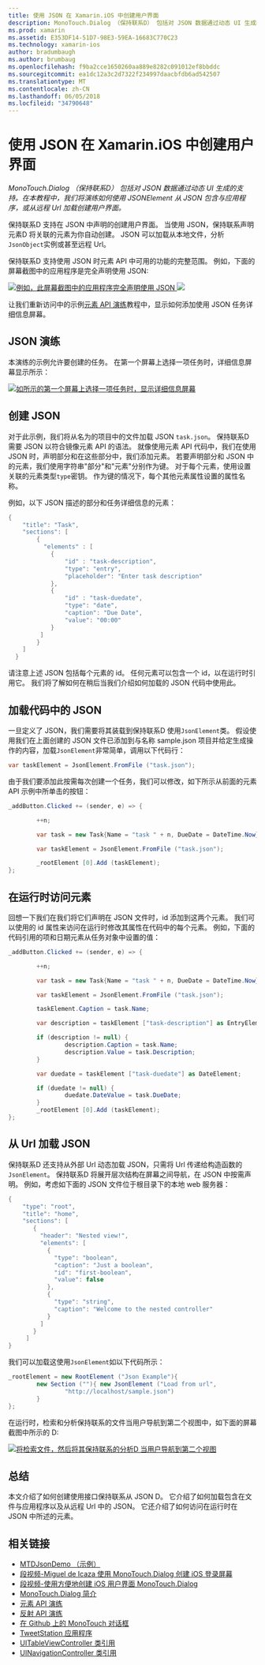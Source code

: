 ```yaml
---
title: 使用 JSON 在 Xamarin.iOS 中创建用户界面
description: MonoTouch.Dialog （保持联系D） 包括对 JSON 数据通过动态 UI 生成的支持。 在本教程中，我们将演练如何使用 JSONElement 从 JSON 包含与应用程序，或从远程 Url 加载创建用户界面。
ms.prod: xamarin
ms.assetid: E353DF14-51D7-98E3-59EA-16683C770C23
ms.technology: xamarin-ios
author: bradumbaugh
ms.author: brumbaug
ms.openlocfilehash: f9ba2cce1650260aa889e8282c091012ef8bbddc
ms.sourcegitcommit: ea1dc12a3c2d7322f234997daacbfdb6ad542507
ms.translationtype: MT
ms.contentlocale: zh-CN
ms.lasthandoff: 06/05/2018
ms.locfileid: "34790648"
---
```

# <a name="using-json-to-create-a-user-interface-in-xamarinios"></a>使用 JSON 在 Xamarin.iOS 中创建用户界面

_MonoTouch.Dialog （保持联系D） 包括对 JSON 数据通过动态 UI 生成的支持。在本教程中，我们将演练如何使用 JSONElement 从 JSON 包含与应用程序，或从远程 Url 加载创建用户界面。_

保持联系D 支持在 JSON 中声明的创建用户界面。 当使用 JSON，保持联系声明元素D 将关联的元素为你自动创建。 JSON 可以加载从本地文件，分析`JsonObject`实例或甚至远程 Url。

保持联系D 支持使用 JSON 时元素 API 中可用的功能的完整范围。 例如，下面的屏幕截图中的应用程序是完全声明使用 JSON:

[![](json-element-walkthrough-images/01-load-from-file.png "例如，此屏幕截图中的应用程序完全声明使用 JSON") ](json-element-walkthrough-images/01-load-from-file.png#lightbox) [ ![ ](json-element-walkthrough-images/01-load-from-file.png "例如，此屏幕截图中的应用程序完全使用声明JSON")](json-element-walkthrough-images/01-load-from-file.png#lightbox)

让我们重新访问中的示例[元素 API 演练](~/ios/user-interface/monotouch.dialog/elements-api-walkthrough.md)教程中，显示如何添加使用 JSON 任务详细信息屏幕。

## <a name="json-walkthrough"></a>JSON 演练

本演练的示例允许要创建的任务。 在第一个屏幕上选择一项任务时，详细信息屏幕显示所示：

 [![](json-element-walkthrough-images/03-task-list.png "如所示的第一个屏幕上选择一项任务时，显示详细信息屏幕")](json-element-walkthrough-images/03-task-list.png#lightbox)

## <a name="creating-the-json"></a>创建 JSON

对于此示例，我们将从名为的项目中的文件加载 JSON `task.json`。 保持联系D 需要 JSON 以符合镜像元素 API 的语法。 就像使用元素 API 代码中，我们在使用 JSON 时，声明部分和在这些部分中，我们添加元素。 若要声明部分和 JSON 中的元素，我们使用字符串"部分"和"元素"分别作为键。 对于每个元素，使用设置关联的元素类型`type`密钥。 作为键的情况下，每个其他元素属性设置的属性名称。

例如，以下 JSON 描述的部分和任务详细信息的元素：

```csharp
{
    "title": "Task",
    "sections": [
        {
          "elements" : [
            {
                "id" : "task-description",
                "type": "entry",
                "placeholder": "Enter task description"
            },
            {
                "id" : "task-duedate",
                "type": "date",
                "caption": "Due Date",
                "value": "00:00"
            }
         ]
        }
    ]
  }
```

请注意上述 JSON 包括每个元素的 id。 任何元素可以包含一个 id，以在运行时引用它。 我们将了解如何在稍后当我们介绍如何加载的 JSON 代码中使用此。

 <a name="Loading_the_JSON_in_Code" />


## <a name="loading-the-json-in-code"></a>加载代码中的 JSON

一旦定义了 JSON，我们需要将其装载到保持联系D 使用`JsonElement`类。 假设使用我们在上面创建的 JSON 文件已添加到与名称 sample.json 项目并给定生成操作的内容，加载`JsonElement`非常简单，调用以下代码行：

```csharp
var taskElement = JsonElement.FromFile ("task.json");
```

由于我们要添加此按需每次创建一个任务，我们可以修改，如下所示从前面的元素 API 示例中所单击的按钮：

```csharp
_addButton.Clicked += (sender, e) => {

        ++n;

        var task = new Task{Name = "task " + n, DueDate = DateTime.Now};

        var taskElement = JsonElement.FromFile ("task.json");

        _rootElement [0].Add (taskElement);
};
```

 <a name="Accessing_Elements_at_Runtime" />


## <a name="accessing-elements-at-runtime"></a>在运行时访问元素

回想一下我们在我们将它们声明在 JSON 文件时，id 添加到这两个元素。 我们可以使用的 id 属性来访问在运行时修改其属性在代码中的每个元素。 例如，下面的代码引用的项和日期元素从任务对象中设置的值：

```csharp
_addButton.Clicked += (sender, e) => {

        ++n;

        var task = new Task{Name = "task " + n, DueDate = DateTime.Now};

        var taskElement = JsonElement.FromFile ("task.json");

        taskElement.Caption = task.Name;

        var description = taskElement ["task-description"] as EntryElement;

        if (description != null) {
                description.Caption = task.Name;
                description.Value = task.Description;       
        }

        var duedate = taskElement ["task-duedate"] as DateElement;

        if (duedate != null) {                
                duedate.DateValue = task.DueDate;
        }
        _rootElement [0].Add (taskElement);
};
```

 <a name="Loading_JSON_from_a_Url" />


## <a name="loading-json-from-a-url"></a>从 Url 加载 JSON

保持联系D 还支持从外部 Url 动态加载 JSON，只需将 Url 传递给构造函数的`JsonElement`。 保持联系D 将展开层次结构在屏幕之间导航，在 JSON 中按需声明。 例如，考虑如下面的 JSON 文件位于根目录下的本地 web 服务器：

```csharp
{
    "type": "root",
    "title": "home",
    "sections": [
       {
         "header": "Nested view!",
         "elements": [
           {
             "type": "boolean",
             "caption": "Just a boolean",
             "id": "first-boolean",
             "value": false
           },
           {
             "type": "string",
             "caption": "Welcome to the nested controller"
           }
         ]
       }
     ]
}
```

我们可以加载这使用`JsonElement`如以下代码所示：

```csharp
_rootElement = new RootElement ("Json Example"){
        new Section (""){ new JsonElement ("Load from url",
                "http://localhost/sample.json")
        }
};
```

在运行时，检索和分析保持联系的文件当用户导航到第二个视图中，如下面的屏幕截图中所示的 D:

 [![](json-element-walkthrough-images/04-json-web-example.png "将检索文件，然后将其保持联系的分析D 当用户导航到第二个视图")](json-element-walkthrough-images/04-json-web-example.png#lightbox)

 <a name="Summary" />


## <a name="summary"></a>总结

本文介绍了如何创建使用接口保持联系从 JSON D。 它介绍了如何加载包含在文件与应用程序以及从远程 Url 中的 JSON。 它还介绍了如何访问在运行时在 JSON 中所述的元素。


## <a name="related-links"></a>相关链接

- [MTDJsonDemo （示例）](https://developer.xamarin.com/samples/MTDJsonDemo/)
- [段视频-Miguel de Icaza 使用 MonoTouch.Dialog 创建 iOS 登录屏幕](http://youtu.be/3butqB1EG0c)
- [段视频-使用方便地创建 iOS 用户界面 MonoTouch.Dialog](http://youtu.be/j7OC5r8ZkYg)
- [MonoTouch.Dialog 简介](~/ios/user-interface/monotouch.dialog/index.md)
- [元素 API 演练](~/ios/user-interface/monotouch.dialog/elements-api-walkthrough.md)
- [反射 API 演练](~/ios/user-interface/monotouch.dialog/reflection-api-walkthrough.md)
- [在 Github 上的 MonoTouch 对话框](https://github.com/migueldeicaza/MonoTouch.Dialog)
- [TweetStation 应用程序](https://github.com/migueldeicaza/TweetStation)
- [UITableViewController 类引用](http://developer.apple.com/library/ios/#DOCUMENTATION/UIKit/Reference/UITableViewController_Class/Reference/Reference.html)
- [UINavigationController 类引用](http://developer.apple.com/library/ios/#documentation/UIKit/Reference/UINavigationController_Class/Reference/Reference.html)
